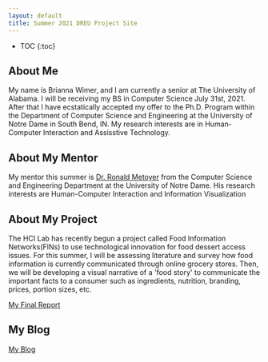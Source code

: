 ```yaml
---
layout: default
title: Summer 2021 DREU Project Site
---
```


* TOC
{:toc}

## About Me

My name is Brianna Wimer, and I am currently a senior at The University of Alabama. I will be receiving my BS in Computer Science July 31st, 2021. After that I have ecstatically accepted my offer to the Ph.D. Program within the Department of Computer Science and Engineering at the University of Notre Dame in South Bend, IN. My research interests are in Human-Computer Interaction and Assisstive Technology. 

## About My Mentor

My mentor this summer is [Dr. Ronald Metoyer](http://sites.nd.edu/ronald-metoyer/) from the Computer Science and Engineering Department at the University of Notre Dame. His research interests are Human-Computer Interaction and Information Visualization

## About My Project

The HCI Lab has recently begun a project called Food Information Networks(FINs) to use technological innovation for food dessert access issues. For this summer, I will be assessing literature and survey how food information is currently communicated through online grocery stores. Then, we will be developing a visual narrative of a 'food story' to communicate the important facts to a consumer such as ingredients, nutrition, branding, prices, portion sizes, etc.

[My Final Report](files/finalreport.pdf)

## My Blog

[My Blog](files/blog.html)

